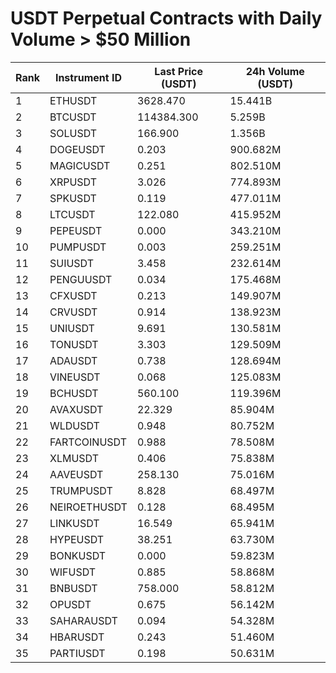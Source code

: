 # USDT Perpetual Contracts with Daily Volume > $50 Million

| Rank | Instrument ID | Last Price (USDT) | 24h Volume (USDT) |
|------|---------------|-------------------|-------------------|
| 1 | ETHUSDT | 3628.470 | 15.441B |
| 2 | BTCUSDT | 114384.300 | 5.259B |
| 3 | SOLUSDT | 166.900 | 1.356B |
| 4 | DOGEUSDT | 0.203 | 900.682M |
| 5 | MAGICUSDT | 0.251 | 802.510M |
| 6 | XRPUSDT | 3.026 | 774.893M |
| 7 | SPKUSDT | 0.119 | 477.011M |
| 8 | LTCUSDT | 122.080 | 415.952M |
| 9 | PEPEUSDT | 0.000 | 343.210M |
| 10 | PUMPUSDT | 0.003 | 259.251M |
| 11 | SUIUSDT | 3.458 | 232.614M |
| 12 | PENGUUSDT | 0.034 | 175.468M |
| 13 | CFXUSDT | 0.213 | 149.907M |
| 14 | CRVUSDT | 0.914 | 138.923M |
| 15 | UNIUSDT | 9.691 | 130.581M |
| 16 | TONUSDT | 3.303 | 129.509M |
| 17 | ADAUSDT | 0.738 | 128.694M |
| 18 | VINEUSDT | 0.068 | 125.083M |
| 19 | BCHUSDT | 560.100 | 119.396M |
| 20 | AVAXUSDT | 22.329 | 85.904M |
| 21 | WLDUSDT | 0.948 | 80.752M |
| 22 | FARTCOINUSDT | 0.988 | 78.508M |
| 23 | XLMUSDT | 0.406 | 75.838M |
| 24 | AAVEUSDT | 258.130 | 75.016M |
| 25 | TRUMPUSDT | 8.828 | 68.497M |
| 26 | NEIROETHUSDT | 0.128 | 68.495M |
| 27 | LINKUSDT | 16.549 | 65.941M |
| 28 | HYPEUSDT | 38.251 | 63.730M |
| 29 | BONKUSDT | 0.000 | 59.823M |
| 30 | WIFUSDT | 0.885 | 58.868M |
| 31 | BNBUSDT | 758.000 | 58.812M |
| 32 | OPUSDT | 0.675 | 56.142M |
| 33 | SAHARAUSDT | 0.094 | 54.328M |
| 34 | HBARUSDT | 0.243 | 51.460M |
| 35 | PARTIUSDT | 0.198 | 50.631M |
